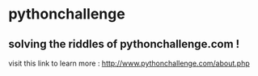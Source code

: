 # pythonchallenge
## solving the riddles of pythonchallenge.com !
visit this link to learn more : http://www.pythonchallenge.com/about.php
